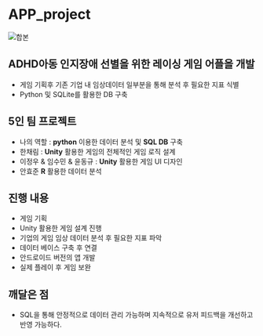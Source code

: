 # APP_project
![합본](https://github.com/seung-bin99/APP_project/assets/153293674/2e9bb0b2-5c14-4b01-9276-1c335ee592aa)
## ADHD아동 인지장애 선별을 위한 레이싱 게임 어플을 개발
- 게임 기획후 기존 기업 내 임상데이터 일부분을 통해 분석 후 필요한 지표 식별
- Python 및 SQLite를 활용한 DB 구축

## 5인 팀 프로젝트
- 나의 역할 : **python** 이용한 데이터 분석 및 **SQL DB** 구축
- 한채림 : **Unity** 활용한 게임의 전체적인 게임 로직 설계
- 이정우 & 임수민 & 윤동규 : **Unity** 활용한 게임 UI 디자인
- 안효준 **R** 활용한 데이터 분석

## 진행 내용
- 게임 기획
- Unity 활용한 게임 설계 진행
- 기업의 게임 임상 데이터 분석 후 필요한 지표 파악
- 데이터 베이스 구축 후 연결
- 안드로이드 버전의 앱 개발
- 실제 플레이 후 게임 보완

## 깨달은 점
- SQL을 통해 안정적으로 데이터 관리 가능하며 지속적으로 유저 피드백을 개선하고 반영 가능하다.

